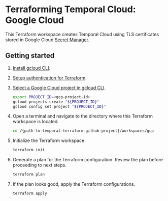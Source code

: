 # Terraforming Temporal Cloud: Google Cloud

This Terraform workspace creates Temporal Cloud using TLS certificates stored in Google Cloud
[Secret Manager](https://cloud.google.com/security/products/secret-manager?hl=en).

## Getting started

1. [Install gcloud CLI](https://cloud.google.com/sdk/docs/install).
1. [Setup authentication for Terraform](https://cloud.google.com/docs/terraform/authentication).
1. [Select a Google Cloud project in gcloud CLI](https://cloud.google.com/resource-manager/docs/creating-managing-projects).

    ```bash
    export PROJECT_ID=<gcp-project-id>
    gcloud projects create "${PROJECT_ID}"
    gcloud config set project "${PROJECT_ID}"
    ```

1. Open a terminal and navigate to the directory where this Terraform workspace is located.

    ```bash
    cd /{path-to-temporal-terraform-github-project}/workspaces/gcp
    ```

1. Initialize the Terraform workspace.

    ```bash
    terraform init
    ```

1. Generate a plan for the Terraform configuration. Review the plan before proceeding to next steps.

    ```bash
    terraform plan
    ```

1. If the plan looks good, apply the Terraform configurations.

    ```bash
    terraform apply
    ```
